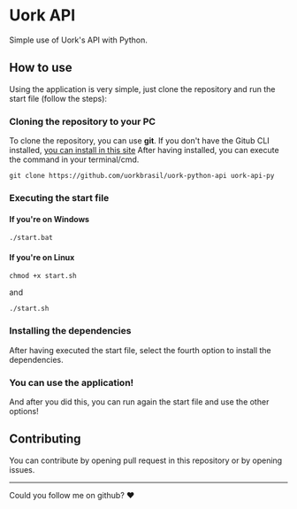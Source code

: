# Uork API
Simple use of Uork's API with Python.

## How to use
Using the application is very simple, just clone the repository and run the start file (follow the steps):

### Cloning the repository to your PC
To clone the repository, you can use <b>git</b>.
If you don't have the Gitub CLI installed, <a href="https://git-scm.com/downloads">you can install in this site</a>
After having installed, you can execute the command in your terminal/cmd.

```
git clone https://github.com/uorkbrasil/uork-python-api uork-api-py
```

### Executing the start file

#### If you're on Windows

```
./start.bat
```

#### If you're on Linux

```
chmod +x start.sh
```

and

```
./start.sh
```

### Installing the dependencies
After having executed the start file, select the fourth option to install the dependencies.


### You can use the application!
And after you did this, you can run again the start file and use the other options!

## Contributing
You can contribute by opening pull request in this repository or by opening issues.

<hr>

Could you follow me on github? ❤